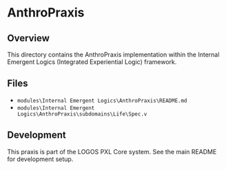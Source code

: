 # AnthroPraxis

## Overview

This directory contains the AnthroPraxis implementation within the Internal Emergent Logics (Integrated Experiential Logic) framework.

## Files

- `modules\Internal Emergent Logics\AnthroPraxis\README.md`
- `modules\Internal Emergent Logics\AnthroPraxis\subdomains\Life\Spec.v`

## Development

This praxis is part of the LOGOS PXL Core system. See the main README for development setup.
